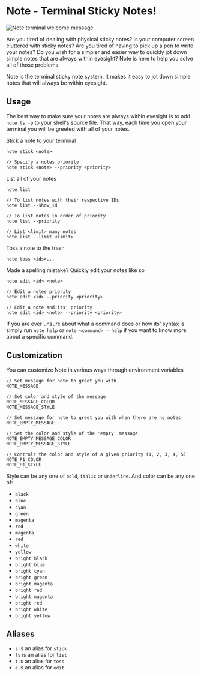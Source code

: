 # Note - Terminal Sticky Notes!
![Note terminal welcome message](https://github.com/Furduhlutur/note/blob/master/media/note_example.png)

Are you tired of dealing with physical sticky notes? Is your computer screen cluttered with sticky 
notes? Are you tired of having to pick up a pen to write your notes? Do you wish for a simpler and
easier way to quickly jot down simple notes that are always within eyesight? Note is here to help 
you solve all of those problems. 

Note is the terminal sticky note system. It makes it easy to jot down simple notes that will always
be within eyesight.

## Usage
The best way to make sure your notes are always within eyesight is to add `note ls -p` to your
shell's source file. That way, each time you open your terminal you will be greeted with all of your
notes.

Stick a note to your terminal
```
note stick <note>

// Specify a notes priority
note stick <note> --priority <priority>
```

List all of your notes
```
note list

// To list notes with their respective IDs
note list --show_id

// To list notes in order of priority
note list --priority

// List <limit> many notes
note list --limit <limit>
```

Toss a note to the trash
```
note toss <ids>...
```

Made a spelling mistake? Quickly edit your notes like so
```
note edit <id> <note>

// Edit a notes priority
note edit <id> --priority <priority>

// Edit a note and its' priority
note edit <id> <note> --priority <priority>
```

If you are ever unsure about what a command does or how its' syntax is simply run `note help` or
`note <command> --help` if you want to know more about a specific command.

## Customization
You can customize Note in various ways through environment variables
```
// Set message for note to greet you with
NOTE_MESSAGE

// Set color and style of the message
NOTE_MESSAGE_COLOR
NOTE_MESSAGE_STYLE

// Set message for note to greet you with when there are no notes
NOTE_EMPTY_MESSAGE

// Set the color and style of the 'empty' message
NOTE_EMPTY_MESSAGE_COLOR
NOTE_EMPTY_MESSAGE_STYLE

// Controls the color and style of a given priority (1, 2, 3, 4, 5)
NOTE_P1_COLOR
NOTE_P1_STYLE
```

Style can be any one of `bold`, `italic` or `underline`.
And color can be any one of:
+ `black`
+ `blue`
+ `cyan`
+ `green`
+ `magenta`
+ `red`
+ `magenta`
+ `red`
+ `white`
+ `yellow`
+ `bright black`
+ `bright blue`
+ `bright cyan`
+ `bright green`
+ `bright magenta`
+ `bright red`
+ `bright magenta`
+ `bright red`
+ `bright white`
+ `bright yellow`

## Aliases
+ `s` is an alias for `stick`
+ `ls` is an alias for `list`
+ `t` is an alias for `toss`
+ `e` is an alias for `edit`

